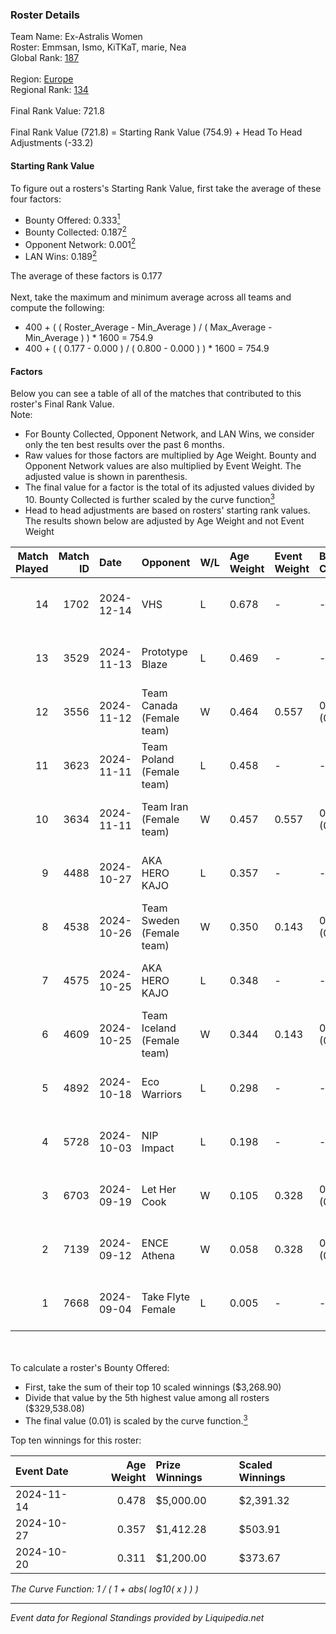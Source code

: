 ### Roster Details<br />
Team Name: Ex-Astralis Women<br />
Roster: Emmsan, Ismo, KiTKaT, marie, Nea<br />
Global Rank: [187](../standings_global.md)<br />
<br />
Region: [Europe]( ../standings_europe.md)<br />
Regional Rank: [134]( ../standings_europe.md)<br />
<br />
Final Rank Value:  721.8<br />
<br />
Final Rank Value (721.8) = Starting Rank Value (754.9) + Head To Head Adjustments (-33.2)<br />

#### Starting Rank Value<br />
To figure out a rosters's Starting Rank Value, first take the average of these four factors:<br />
- Bounty Offered: 0.333[<sup>1</sup>](#table2)
- Bounty Collected: 0.187[<sup>2</sup>](#table1)
- Opponent Network: 0.001[<sup>2</sup>](#table1)
- LAN Wins: 0.189[<sup>2</sup>](#table1)

The average of these factors is 0.177<br />
<br />
Next, take the maximum and minimum average across all teams and compute the following:<br />
- 400 + ( ( Roster_Average - Min_Average ) / ( Max_Average - Min_Average ) ) * 1600 = 754.9
- 400 + ( ( 0.177 - 0.000 ) / ( 0.800 - 0.000 ) ) * 1600 = 754.9


#### Factors<br />
Below you can see a table of all of the matches that contributed to this roster's Final Rank Value.<br />
Note:<br />

- For Bounty Collected, Opponent Network, and LAN Wins, we consider only the ten best results over the past 6 months.
- Raw values for those factors are multiplied by Age Weight. Bounty and Opponent Network values are also multiplied by Event Weight. The adjusted value is shown in parenthesis.
- The final value for a factor is the total of its adjusted values divided by 10. Bounty Collected is further scaled by the curve function[<sup>3</sup>](#curveFunction)
- Head to head adjustments are based on rosters' starting rank values. The results shown below are adjusted by Age Weight and not Event Weight
<span id="table1"></span><br />


| Match Played | Match ID | Date       | Opponent                   | W/L | Age Weight | Event Weight | Bounty Collected | Opponent Network | LAN Wins  | H2H Adj. | Roster                                |
| -: | -: | :- | :- | :- | :- | :- | :- | :- | :- | -: | :- |
|           14 |     1702 | 2024-12-14 | VHS                        | L   | 0.678      | -            | -                | -                | -         |   -16.58 | Emmsan, Ismo, KiTKaT, marie, Nea      |
|           13 |     3529 | 2024-11-13 | Prototype Blaze            | L   | 0.469      | -            | -                | -                | -         |    -4.83 | anja, Ismo, KiTKaT, marie, Sukkerzhok |
|           12 |     3556 | 2024-11-12 | Team Canada (Female team)  | W   | 0.464      | 0.557        | 0.000 (0.000)    | 0.022 (0.006)    | 1 (0.464) |     2.20 | anja, Ismo, KiTKaT, marie, Sukkerzhok |
|           11 |     3623 | 2024-11-11 | Team Poland (Female team)  | L   | 0.458      | -            | -                | -                | -         |    -3.72 | anja, Ismo, KiTKaT, marie, Sukkerzhok |
|           10 |     3634 | 2024-11-11 | Team Iran (Female team)    | W   | 0.457      | 0.557        | 0.000 (0.000)    | 0.000 (0.000)    | 1 (0.457) |     1.83 | anja, Ismo, KiTKaT, marie, Sukkerzhok |
|            9 |     4488 | 2024-10-27 | AKA HERO KAJO              | L   | 0.357      | -            | -                | -                | -         |    -5.54 | anja, Ismo, KiTKaT, marie, Sukkerzhok |
|            8 |     4538 | 2024-10-26 | Team Sweden (Female team)  | W   | 0.350      | 0.143        | 0.007 (0.000)    | 0.038 (0.002)    | 1 (0.350) |     3.88 | anja, Ismo, KiTKaT, marie, Sukkerzhok |
|            7 |     4575 | 2024-10-25 | AKA HERO KAJO              | L   | 0.348      | -            | -                | -                | -         |    -5.61 | anja, Ismo, KiTKaT, marie, Sukkerzhok |
|            6 |     4609 | 2024-10-25 | Team Iceland (Female team) | W   | 0.344      | 0.143        | 0.000 (0.000)    | 0.000 (0.000)    | 1 (0.344) |     1.34 | anja, Ismo, KiTKaT, marie, Sukkerzhok |
|            5 |     4892 | 2024-10-18 | Eco Warriors               | L   | 0.298      | -            | -                | -                | -         |    -4.10 | Ismo, KiTKaT, marie, Nea, pullox      |
|            4 |     5728 | 2024-10-03 | NIP Impact                 | L   | 0.198      | -            | -                | -                | -         |    -3.46 | Ismo, KiTKaT, marie, Nea, pullox      |
|            3 |     6703 | 2024-09-19 | Let Her Cook               | W   | 0.105      | 0.328        | 0.002 (0.000)    | 0.030 (0.001)    | 0 (0.000) |     1.13 | Ismo, KiTKaT, marie, Nea, pullox      |
|            2 |     7139 | 2024-09-12 | ENCE Athena                | W   | 0.058      | 0.328        | 0.001 (0.000)    | 0.000 (0.000)    | 0 (0.000) |     0.40 | Ismo, KiTKaT, marie, Nea, pullox      |
|            1 |     7668 | 2024-09-04 | Take Flyte Female          | L   | 0.005      | -            | -                | -                | -         |    -0.09 | Ismo, KiTKaT, marie, Nea, pullox      |

<br />
<span id="table2"></span><br />
To calculate a roster's Bounty Offered:<br />

- First, take the sum of their top 10 scaled winnings ($3,268.90)
- Divide that value by the 5th highest value among all rosters ($329,538.08)
- The final value (0.01) is scaled by the curve function.[<sup>3</sup>](#curveFunction)

Top ten winnings for this roster:<br />

| Event Date | Age Weight | Prize Winnings | Scaled Winnings |
| :- | -: | :- | :- |
| 2024-11-14 |      0.478 | $5,000.00      | $2,391.32       |
| 2024-10-27 |      0.357 | $1,412.28      | $503.91         |
| 2024-10-20 |      0.311 | $1,200.00      | $373.67         |


<span id="curveFunction"></span>_The Curve Function: 1 / ( 1 + abs( log10( x ) ) )_<br />

---
_Event data for Regional Standings provided by Liquipedia.net_<br />

